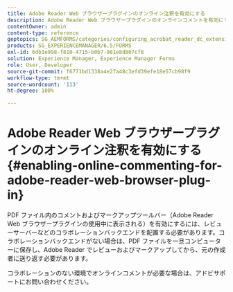 ```yaml
---
title: Adobe Reader Web ブラウザープラグインのオンライン注釈を有効にする
description: Adobe Reader Web ブラウザープラグインのオンラインコメントを有効にする方法について説明します。
contentOwner: admin
content-type: reference
geptopics: SG_AEMFORMS/categories/configuring_acrobat_reader_dc_extensions
products: SG_EXPERIENCEMANAGER/6.5/FORMS
exl-id: 6db1e998-f810-4715-b0b7-981e8d807cf8
solution: Experience Manager, Experience Manager Forms
role: User, Developer
source-git-commit: f6771bd1338a4e27a48c3efd39efe18e57cb98f9
workflow-type: tm+mt
source-wordcount: '113'
ht-degree: 100%

---
```


# Adobe Reader Web ブラウザープラグインのオンライン注釈を有効にする {#enabling-online-commenting-for-adobe-reader-web-browser-plug-in}

PDF ファイル内のコメントおよびマークアップツールバー（Adobe Reader Web ブラウザープラグインの使用中に表示される）を有効にするには、レビューサーバーなどのコラボレーションバックエンドを配置する必要があります。コラボレーションバックエンドがない場合は、PDF ファイルを一旦コンピューターに保存し、Adobe Reader でレビューおよびマークアップしてから、元の作成者に送り返す必要があります。

コラボレーションのない環境でオンラインコメントが必要な場合は、アドビサポートにお問い合わせください。
